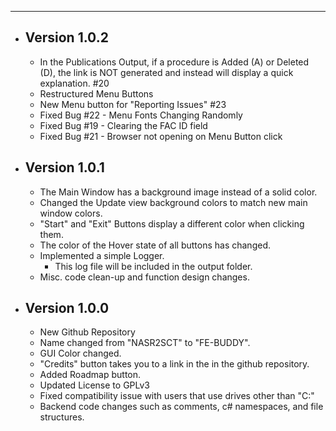 ---
- ## Version 1.0.2
  - In the Publications Output, if a procedure is Added (A) or Deleted (D), the link is NOT generated and instead will display a quick explanation. #20
  - Restructured Menu Buttons
  - New Menu button for "Reporting Issues" #23
  - Fixed Bug #22 - Menu Fonts Changing Randomly
  - Fixed Bug #19 - Clearing the FAC ID field
  - Fixed Bug #21 - Browser not opening on Menu Button click

- ## Version 1.0.1
  - The Main Window has a background image instead of a solid color.
  - Changed the Update view background colors to match new main window colors.
  - "Start" and "Exit" Buttons display a different color when clicking them. 
  - The color of the Hover state of all buttons has changed. 
  - Implemented a simple Logger. 
    - This log file will be included in the output folder. 
  - Misc. code clean-up and function design changes.

- ## Version 1.0.0
  - New Github Repository 
  - Name changed from "NASR2SCT" to "FE-BUDDY".
  - GUI Color changed.
  - "Credits" button takes you to a link in the in the github repository. 
  - Added Roadmap button.
  - Updated License to GPLv3
  - Fixed compatibility issue with users that use drives other than "C:"
  - Backend code changes such as comments, c# namespaces, and file structures. 

